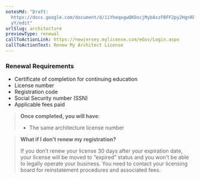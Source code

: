 ```yaml
---
notesMd: "Draft:
  https://docs.google.com/document/d/1iYheqxgwQKOocjMybAszFBFF2py2HgnRktPGa1Zpl\
  yY/edit"
urlSlug: architecture
previewType: renewal
callToActionLink: https://newjersey.mylicense.com/eGov/Login.aspx
callToActionText: Renew My Architect License
---
```

### Renewal Requirements
- Certificate of completion for continuing education
- License number
- Registration code
- Social Security number (SSN)
- Applicable fees paid

>**Once completed, you will have**:
>
> - The same architecture license number
> 

> **What if I don't renew my registration?**
>
> If you don’t renew your license 30 days after your expiration date, your license will be moved to “expired” status and you won't be able to legally operate your business. You need to contact your licensing board for reinstatement procedures and associated fees.
>



